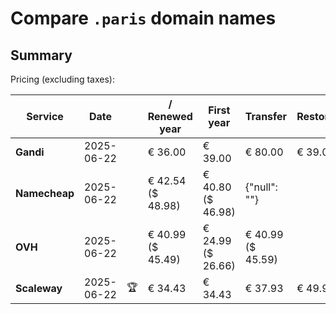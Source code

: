 # Compare `.paris` domain names

## Summary

Pricing (excluding taxes):

| Service | Date |  | / Renewed year | First year | Transfer | Restoration |
|--|--|--|--|--|--|--|
| **Gandi** | 2025-06-22 |  | € 36.00 | € 39.00 | € 80.00 | € 39.00 |
| **Namecheap** | 2025-06-22 |  | € 42.54<br>($ 48.98) | € 40.80<br>($ 46.98) | {"null": ""} |  |
| **OVH** | 2025-06-22 |  | € 40.99<br>($ 45.49) | € 24.99<br>($ 26.66) | € 40.99<br>($ 45.59) |  |
| **Scaleway** | 2025-06-22 | 🏆 | € 34.43 | € 34.43 | € 37.93 | € 49.99 |
